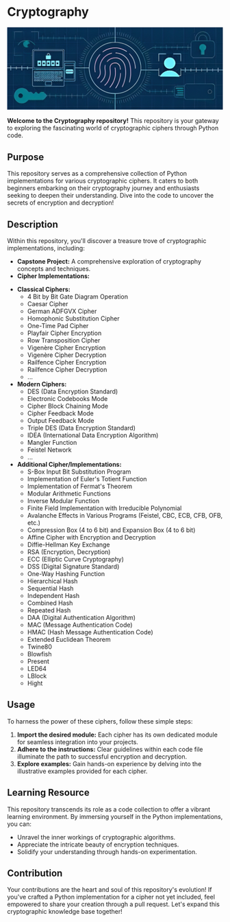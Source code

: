 # Cryptography

![Cryptography: Unlocking the Secrets](crypt.png)

**Welcome to the Cryptography repository!** This repository is your gateway to exploring the fascinating world of cryptographic ciphers through Python code.

## Purpose

This repository serves as a comprehensive collection of Python implementations for various cryptographic ciphers. It caters to both beginners embarking on their cryptography journey and enthusiasts seeking to deepen their understanding. Dive into the code to uncover the secrets of encryption and decryption!

## Description

Within this repository, you'll discover a treasure trove of cryptographic implementations, including:

- **Capstone Project:** A comprehensive exploration of cryptography concepts and techniques.
- **Cipher Implementations:**

* **Classical Ciphers:**
   * 4 Bit by Bit Gate Diagram Operation
   * Caesar Cipher
   * German ADFGVX Cipher
   * Homophonic Substitution Cipher
   * One-Time Pad Cipher
   * Playfair Cipher Encryption
   * Row Transposition Cipher
   * Vigenère Cipher Encryption
   * Vigenère Cipher Decryption
   * Railfence Cipher Encryption
   * Railfence Cipher Decryption
   * ...
* **Modern Ciphers:**
   * DES (Data Encryption Standard)
   * Electronic Codebooks Mode
   * Cipher Block Chaining Mode
   * Cipher Feedback Mode
   * Output Feedback Mode
   * Triple DES (Data Encryption Standard)
   * IDEA (International Data Encryption Algorithm)
   * Mangler Function
   * Feistel Network
   * ...
* **Additional Cipher/Implementations:**
   * S-Box Input Bit Substitution Program
   * Implementation of Euler's Totient Function
   * Implementation of Fermat's Theorem
   * Modular Arithmetic Functions
   * Inverse Modular Function
   * Finite Field Implementation with Irreducible Polynomial
   * Avalanche Effects in Various Programs (Feistel, CBC, ECB, CFB, OFB, etc.)
   * Compression Box (4 to 6 bit) and Expansion Box (4 to 6 bit)
   * Affine Cipher with Encryption and Decryption
   * Diffie-Hellman Key Exchange
   * RSA (Encryption, Decryption)
   * ECC (Elliptic Curve Cryptography)
   * DSS (Digital Signature Standard)
   * One-Way Hashing Function
   * Hierarchical Hash
   * Sequential Hash
   * Independent Hash
   * Combined Hash
   * Repeated Hash
   * DAA (Digital Authentication Algorithm)
   * MAC (Message Authentication Code)
   * HMAC (Hash Message Authentication Code)
   * Extended Euclidean Theorem
   * Twine80
   * Blowfish
   * Present
   * LED64
   * LBlock
   * Hight

## Usage

To harness the power of these ciphers, follow these simple steps:

1. **Import the desired module:** Each cipher has its own dedicated module for seamless integration into your projects.
2. **Adhere to the instructions:** Clear guidelines within each code file illuminate the path to successful encryption and decryption.
3. **Explore examples:** Gain hands-on experience by delving into the illustrative examples provided for each cipher.

## Learning Resource

This repository transcends its role as a code collection to offer a vibrant learning environment. By immersing yourself in the Python implementations, you can:

- Unravel the inner workings of cryptographic algorithms.
- Appreciate the intricate beauty of encryption techniques.
- Solidify your understanding through hands-on experimentation.

## Contribution

Your contributions are the heart and soul of this repository's evolution! If you've crafted a Python implementation for a cipher not yet included, feel empowered to share your creation through a pull request. Let's expand this cryptographic knowledge base together!
